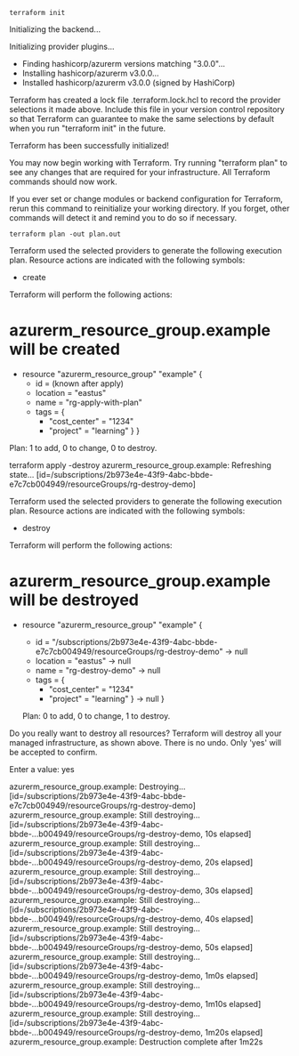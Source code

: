 ```terraform init```

Initializing the backend...

Initializing provider plugins...
- Finding hashicorp/azurerm versions matching "3.0.0"...
- Installing hashicorp/azurerm v3.0.0...
- Installed hashicorp/azurerm v3.0.0 (signed by HashiCorp)

Terraform has created a lock file .terraform.lock.hcl to record the provider
selections it made above. Include this file in your version control repository
so that Terraform can guarantee to make the same selections by default when
you run "terraform init" in the future.

Terraform has been successfully initialized!

You may now begin working with Terraform. Try running "terraform plan" to see
any changes that are required for your infrastructure. All Terraform commands
should now work.

If you ever set or change modules or backend configuration for Terraform,
rerun this command to reinitialize your working directory. If you forget, other
commands will detect it and remind you to do so if necessary.


```terraform plan -out plan.out```

Terraform used the selected providers to generate the following execution plan. Resource actions are indicated
with the following symbols:
  + create

Terraform will perform the following actions:

  # azurerm_resource_group.example will be created
  + resource "azurerm_resource_group" "example" {
      + id       = (known after apply)
      + location = "eastus"
      + name     = "rg-apply-with-plan"
      + tags     = {
          + "cost_center" = "1234"
          + "project"     = "learning"
        }
    }

Plan: 1 to add, 0 to change, 0 to destroy.

terraform apply -destroy
azurerm_resource_group.example: Refreshing state... [id=/subscriptions/2b973e4e-43f9-4abc-bbde-e7c7cb004949/resourceGroups/rg-destroy-demo]

Terraform used the selected providers to generate the following execution plan. Resource actions are indicated with the
following symbols:
  - destroy

Terraform will perform the following actions:

  # azurerm_resource_group.example will be destroyed
  - resource "azurerm_resource_group" "example" {
      - id       = "/subscriptions/2b973e4e-43f9-4abc-bbde-e7c7cb004949/resourceGroups/rg-destroy-demo" -> null
      - location = "eastus" -> null
      - name     = "rg-destroy-demo" -> null
      - tags     = {
          - "cost_center" = "1234"
          - "project"     = "learning"
        } -> null
    }

    Plan: 0 to add, 0 to change, 1 to destroy.

Do you really want to destroy all resources?
  Terraform will destroy all your managed infrastructure, as shown above.
  There is no undo. Only 'yes' will be accepted to confirm.

  Enter a value: yes

azurerm_resource_group.example: Destroying... [id=/subscriptions/2b973e4e-43f9-4abc-bbde-e7c7cb004949/resourceGroups/rg-destroy-demo]
azurerm_resource_group.example: Still destroying... [id=/subscriptions/2b973e4e-43f9-4abc-bbde-...b004949/resourceGroups/rg-destroy-demo, 10s elapsed]
azurerm_resource_group.example: Still destroying... [id=/subscriptions/2b973e4e-43f9-4abc-bbde-...b004949/resourceGroups/rg-destroy-demo, 20s elapsed]
azurerm_resource_group.example: Still destroying... [id=/subscriptions/2b973e4e-43f9-4abc-bbde-...b004949/resourceGroups/rg-destroy-demo, 30s elapsed]
azurerm_resource_group.example: Still destroying... [id=/subscriptions/2b973e4e-43f9-4abc-bbde-...b004949/resourceGroups/rg-destroy-demo, 40s elapsed]
azurerm_resource_group.example: Still destroying... [id=/subscriptions/2b973e4e-43f9-4abc-bbde-...b004949/resourceGroups/rg-destroy-demo, 50s elapsed]
azurerm_resource_group.example: Still destroying... [id=/subscriptions/2b973e4e-43f9-4abc-bbde-...b004949/resourceGroups/rg-destroy-demo, 1m0s elapsed]
azurerm_resource_group.example: Still destroying... [id=/subscriptions/2b973e4e-43f9-4abc-bbde-...b004949/resourceGroups/rg-destroy-demo, 1m10s elapsed]
azurerm_resource_group.example: Still destroying... [id=/subscriptions/2b973e4e-43f9-4abc-bbde-...b004949/resourceGroups/rg-destroy-demo, 1m20s elapsed]
azurerm_resource_group.example: Destruction complete after 1m22s
